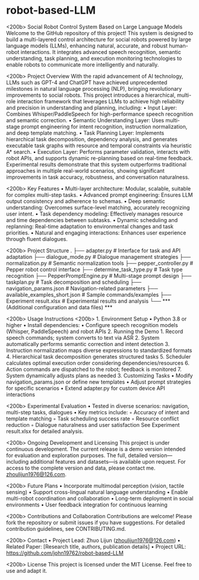 # robot-based-LLM
<200b> Social Robot Control System Based on Large Language Models
Welcome to the GitHub repository of this project! This system is designed to build a multi-layered control architecture for social robots powered by large language models (LLMs), enhancing natural, accurate, and robust human-robot interactions. It integrates advanced speech recognition, semantic understanding, task planning, and execution monitoring technologies to enable robots to communicate more intelligently and naturally.

<200b> Project Overview
With the rapid advancement of AI technology, LLMs such as GPT-4 and ChatGPT have achieved unprecedented milestones in natural language processing (NLP), bringing revolutionary improvements to social robots. This project introduces a hierarchical, multi-role interaction framework that leverages LLMs to achieve high reliability and precision in understanding and planning, including:
    • Input Layer: Combines Whisper/PaddleSpeech for high-performance speech recognition and semantic correction.
    • Semantic Understanding Layer: Uses multi-stage prompt engineering for intent recognition, instruction normalization, and deep template matching. 
    • Task Planning Layer: Implements hierarchical task decomposition, dependency analysis, and generates executable task graphs with resource and temporal constraints via heuristic A* search.
    • Execution Layer: Performs parameter validation, interacts with robot APIs, and supports dynamic re-planning based on real-time feedback.
Experimental results demonstrate that this system outperforms traditional approaches in multiple real-world scenarios, showing significant improvements in task accuracy, robustness, and conversation naturalness.

<200b> Key Features
    • Multi-layer architecture: Modular, scalable, suitable for complex multi-step tasks.
    • Advanced prompt engineering: Ensures LLM output consistency and adherence to schemas.
    • Deep semantic understanding: Overcomes surface-level matching, accurately recognizing user intent.
    • Task dependency modeling: Effectively manages resource and time dependencies between subtasks.
    • Dynamic scheduling and replanning: Real-time adaptation to environmental changes and task priorities.
    • Natural and engaging interactions: Enhances user experience through fluent dialogues.

<200b> Project Structure
.
├── adapter.py              # Interface for task and API adaptation
├── dialogue_mode.py        # Dialogue management strategies
├── normalization.py        # Semantic normalization tools
├── pepper_controller.py    # Pepper robot control interface
├── determine_task_type.py  # Task type recognition
├── PepperPromptEngine.py   # Multi-stage prompt design
├── taskplan.py             # Task decomposition and scheduling
├── navigation_params.json  # Navigation-related parameters
├── available_examples_short.json  # Sample commands/examples
├── Experiment result.xlsx  # Experimental results and analysis
└── *** (Additional configuration and data files) ***

<200b> Usage Instructions
<200b> 1. Environment Setup
    • Python 3.8 or higher
    • Install dependencies:
    • Configure speech recognition models (Whisper, PaddleSpeech) and robot APIs
2. Running the Demo
    1. Record speech commands; system converts to text via ASR 
    2. System automatically performs semantic correction and intent detection 
    3. Instruction normalization maps diverse expressions to standardized formats 
    4. Hierarchical task decomposition generates structured tasks 
    5. Scheduler calculates optimal execution order considering dependencies/resources 
    6. Action commands are dispatched to the robot; feedback is monitored 
    7. System dynamically adjusts plans as needed 
3. Customizing Tasks
    • Modify navigation_params.json or define new templates
    • Adjust prompt strategies for specific scenarios
    • Extend adapter.py for custom device API interactions

<200b> Experimental Evaluation
    • Tested in diverse scenarios: navigation, multi-step tasks, dialogues
        • Key metrics include:
        ◦ Accuracy of intent and template matching
        ◦ Task scheduling success rate
        ◦ Resource conflict reduction
        ◦ Dialogue naturalness and user satisfaction
See Experiment result.xlsx for detailed analysis.

<200b> Ongoing Development and Licensing
This project is under continuous development. The current release is a demo version intended for evaluation and exploration purposes. The full, detailed version—including additional features and datasets—is available upon request.
For access to the complete version and data, please contact me. zhoulijun1976@126.com.

<200b> Future Plans
    • Incorporate multimodal perception (vision, tactile sensing)
    • Support cross-lingual natural language understanding
    • Enable multi-robot coordination and collaboration
    • Long-term deployment in social environments
    • User feedback integration for continuous learning

<200b> Contributions and Collaboration
Contributions are welcome! Please fork the repository or submit issues if you have suggestions. For detailed contribution guidelines, see CONTRIBUTING.md.

<200b> Contact
    • Project Lead: Zhuo Lijun (zhoulijun1976@126.com)
    • Related Paper: [Research title, authors, publication details]
    • Project URL: https://github.com/john19762/robot-based-LLM

<200b> License
This project is licensed under the MIT License. Feel free to use and adapt it.
